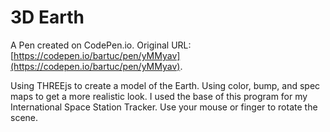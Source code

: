 # 3D Earth

A Pen created on CodePen.io. Original URL: [https://codepen.io/bartuc/pen/yMMyav](https://codepen.io/bartuc/pen/yMMyav).

Using THREEjs to create a model of the Earth. Using color, bump, and spec maps to get a more realistic look. I used the base of this program for my International Space Station Tracker. Use your mouse or finger to rotate the scene.